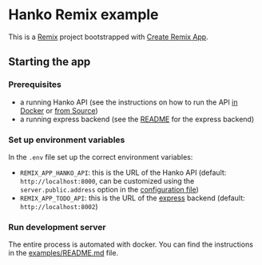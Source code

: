 # Hanko Remix example

This is a [Remix](https://remix.run) project bootstrapped with [Create Remix
App](https://www.npmjs.com/package/create-remix).

## Starting the app

### Prerequisites

- a running Hanko API (see the instructions on how to run the API [in
  Docker](../backend/README.md#Docker) or [from Source](../backend/README.md#from-source))
- a running express backend (see the [README](../express) for the express backend)

### Set up environment variables

In the `.env` file set up the correct environment variables:

- `REMIX_APP_HANKO_API`: this is the URL of the Hanko API (default:
  `http://localhost:8000`, can be customized using the `server.public.address` option in
  the [configuration file](../../backend/docs/Config.md))
- `REMIX_APP_TODO_API`: this is the URL of the [express](../express) backend (default:
  `http://localhost:8002`)

### Run development server

The entire process is automated with docker. You can find the instructions in the
[examples/README.md](../README.md#remix) file.
